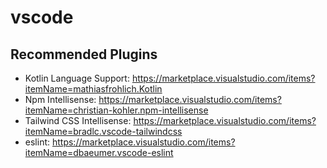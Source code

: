 vscode
======

Recommended Plugins
-------------------

* Kotlin Language Support: https://marketplace.visualstudio.com/items?itemName=mathiasfrohlich.Kotlin
* Npm Intellisense: https://marketplace.visualstudio.com/items?itemName=christian-kohler.npm-intellisense
* Tailwind CSS Intellisense: https://marketplace.visualstudio.com/items?itemName=bradlc.vscode-tailwindcss
* eslint: https://marketplace.visualstudio.com/items?itemName=dbaeumer.vscode-eslint
